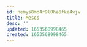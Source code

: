 ```yaml
---
id: nemys8mo4r9l0ha6fke4vjv
title: Mesos
desc: ''
updated: 1653568998465
created: 1653568998465
---
```


